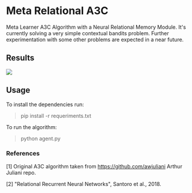# Meta Relational A3C
Meta Learner A3C Algorithm with a Neural Relational Memory Module. It's currently solving a very simple contextual bandits problem. Further experimentation with some other problems are expected in a near future.

## Results
<image src='./frames/image1320.gif'>

## Usage

To install the dependencies run:

> pip install -r requeriments.txt 

To run the algorithm:

> python agent.py

### References

[1] Original A3C algorithm taken from https://github.com/awjuliani Arthur Juliani repo.

[2] "Relational Recurrent Neural Networks", Santoro et al., 2018.

